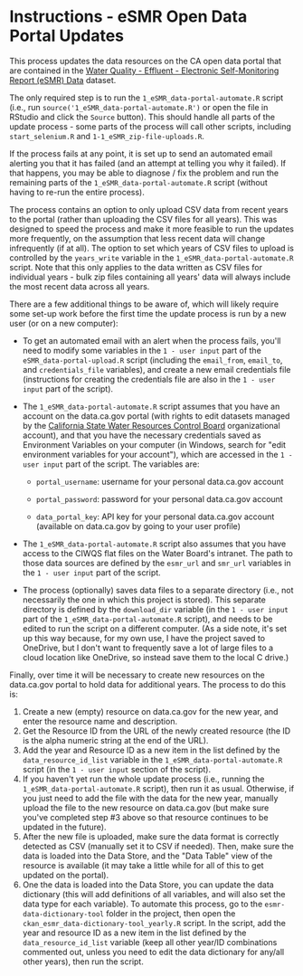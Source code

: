 # Instructions - eSMR Open Data Portal Updates

This process updates the data resources on the CA open data portal that are contained in the [Water Quality - Effluent - Electronic Self-Monitoring Report (eSMR) Data](https://data.ca.gov/dataset/water-quality-effluent-electronic-self-monitoring-report-esmr-data) dataset.

The only required step is to run the `1_eSMR_data-portal-automate.R` script (i.e., run `source('1_eSMR_data-portal-automate.R')` or open the file in RStudio and click the `Source` button). This should handle all parts of the update process - some parts of the process will call other scripts, including `start_selenium.R` and `1-1_eSMR_zip-file-uploads.R`.

If the process fails at any point, it is set up to send an automated email alerting you that it has failed (and an attempt at telling you why it failed). If that happens, you may be able to diagnose / fix the problem and run the remaining parts of the `1_eSMR_data-portal-automate.R` script (without having to re-run the entire process).

The process contains an option to only upload CSV data from recent years to the portal (rather than uploading the CSV files for all years). This was designed to speed the process and make it more feasible to run the updates more frequently, on the assumption that less recent data will change infrequently (if at all). The option to set which years of CSV files to upload is controlled by the `years_write` variable in the `1_eSMR_data-portal-automate.R` script. Note that this only applies to the data written as CSV files for individual years - bulk zip files containing all years' data will always include the most recent data across all years.

There are a few additional things to be aware of, which will likely require some set-up work before the first time the update process is run by a new user (or on a new computer):

-   To get an automated email with an alert when the process fails, you'll need to modify some variables in the `1 - user input` part of the `eSMR_data-portal-upload.R` script (including the `email_from`, `email_to`, and `credentials_file` variables), and create a new email credentials file (instructions for creating the credentials file are also in the `1 - user input` part of the script).

-   The `1_eSMR_data-portal-automate.R` script assumes that you have an account on the data.ca.gov portal (with rights to edit datasets managed by the [California State Water Resources Control Board](https://data.ca.gov/organization/california-state-water-resources-control-board) organizational account), and that you have the necessary credentials saved as Environment Variables on your computer (in Windows, search for "edit environment variables for your account"), which are accessed in the `1 - user input` part of the script. The variables are:

    -   `portal_username`: username for your personal data.ca.gov account

    -   `portal_password`: password for your personal data.ca.gov account

    -   `data_portal_key`: API key for your personal data.ca.gov account (available on data.ca.gov by going to your user profile)

-   The `1_eSMR_data-portal-automate.R` script also assumes that you have access to the CIWQS flat files on the Water Board's intranet. The path to those data sources are defined by the `esmr_url` and `smr_url` variables in the `1 - user input` part of the script.

-   The process (optionally) saves data files to a separate directory (i.e., not necessarily the one in which this project is stored). This separate directory is defined by the `download_dir` variable (in the `1 - user input` part of the `1_eSMR_data-portal-automate.R` script), and needs to be edited to run the script on a different computer. (As a side note, it's set up this way because, for my own use, I have the project saved to OneDrive, but I don't want to frequently save a lot of large files to a cloud location like OneDrive, so instead save them to the local C drive.)

Finally, over time it will be necessary to create new resources on the data.ca.gov portal to hold data for additional years. The process to do this is:

1.  Create a new (empty) resource on data.ca.gov for the new year, and enter the resource name and description.
2.  Get the Resource ID from the URL of the newly created resource (the ID is the alpha numeric string at the end of the URL).
3.  Add the year and Resource ID as a new item in the list defined by the `data_resource_id_list` variable in the `1_eSMR_data-portal-automate.R` script (in the `1 - user input` section of the script).
4.  If you haven't yet run the whole update process (i.e., running the `1_eSMR_data-portal-automate.R` script), then run it as usual. Otherwise, if you just need to add the file with the data for the new year, manually upload the file to the new resource on data.ca.gov (but make sure you've completed step #3 above so that resource continues to be updated in the future).
5.  After the new file is uploaded, make sure the data format is correctly detected as CSV (manually set it to CSV if needed). Then, make sure the data is loaded into the Data Store, and the "Data Table" view of the resource is available (it may take a little while for all of this to get updated on the portal).
6.  One the data is loaded into the Data Store, you can update the data dictionary (this will add definitions of all variables, and will also set the data type for each variable). To automate this process, go to the `esmr-data-dictionary-tool` folder in the project, then open the `ckan_esmr_data-dictionary-tool_yearly.R` script. In the script, add the year and resource ID as a new item in the list defined by the `data_resource_id_list` variable (keep all other year/ID combinations commented out, unless you need to edit the data dictionary for any/all other years), then run the script.
